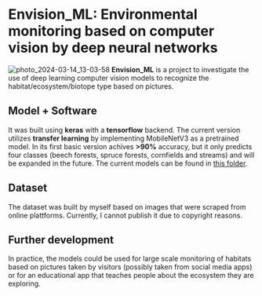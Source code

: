 # Envision_ML: Environmental monitoring based on computer vision by deep neural networks
![photo_2024-03-14_13-03-58](https://github.com/Electrojones/Envision_ML/assets/26306297/23864041-d7c5-4389-84f9-f2e373e846d8)
**Envision_ML** is a project to investigate the use of deep learning computer vision models to recognize the habitat/ecosystem/biotope type based on pictures.
## Model + Software
It was built using **keras** with a **tensorflow** backend. The current version utilizes **transfer learning** by implementing MobileNetV3 as a pretrained model.
In its first basic version achives **>90%** accuracy, but it only predicts four classes (beech forests, spruce forests, cornfields and streams) and will be expanded in the future.
The current models can be found in [this folder](models). 
## Dataset
The dataset was built by myself based on images that were scraped from online plattforms. Currently, I cannot publish it due to copyright reasons.
## Further development
In practice, the models could be used for large scale monitoring of habitats based on pictures taken by visitors (possibly taken from social media apps) or for an educational app that teaches people about the ecosystem they are exploring.
